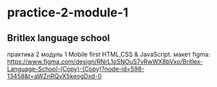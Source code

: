 # practice-2-module-1
## Britlex language school
практика 2 модуль 1 Mobile first
HTML,CSS & JavaScript.
макет figma: https://www.figma.com/design/RNrL1oSNOuS7vRwWX8bVxo/Britlex-Language-School-(Copy)-(Copy)?node-id=598-13458&t=aWZnRQvX5keogDxd-0
